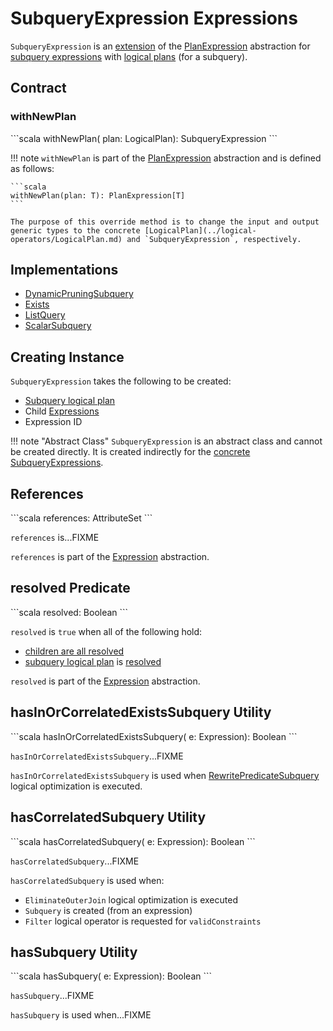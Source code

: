 # SubqueryExpression Expressions

`SubqueryExpression` is an [extension](#contract) of the [PlanExpression](PlanExpression.md) abstraction for [subquery expressions](#implementations) with [logical plans](#plan) (for a subquery).

## Contract

### withNewPlan

 <span id="withNewPlan">
```scala
withNewPlan(
  plan: LogicalPlan): SubqueryExpression
```

!!! note
    `withNewPlan` is part of the [PlanExpression](PlanExpression.md) abstraction and is defined as follows:
    
    ```scala
    withNewPlan(plan: T): PlanExpression[T]
    ```

    The purpose of this override method is to change the input and output generic types to the concrete [LogicalPlan](../logical-operators/LogicalPlan.md) and `SubqueryExpression`, respectively.

## Implementations

* [DynamicPruningSubquery](DynamicPruningSubquery.md)
* [Exists](Exists.md)
* [ListQuery](ListQuery.md)
* [ScalarSubquery](ScalarSubquery.md)

## Creating Instance

`SubqueryExpression` takes the following to be created:

* <span id="plan"> [Subquery logical plan](../logical-operators/LogicalPlan.md)
* <span id="children"> Child [Expressions](Expression.md)
* <span id="exprId"> Expression ID

!!! note "Abstract Class"
    `SubqueryExpression` is an abstract class and cannot be created directly. It is created indirectly for the [concrete SubqueryExpressions](#implementations).

## References

<span id="references">
```scala
references: AttributeSet
```

`references` is...FIXME

`references` is part of the [Expression](Expression.md#references) abstraction.

## resolved Predicate

<span id="resolved">
```scala
resolved: Boolean
```

`resolved` is `true` when all of the following hold:

* [children are all resolved](Expression.md#childrenResolved)
* [subquery logical plan](#plan) is [resolved](../logical-operators/LogicalPlan.md#resolved)

`resolved` is part of the [Expression](Expression.md#resolved) abstraction.

## hasInOrCorrelatedExistsSubquery Utility

<span id="hasInOrCorrelatedExistsSubquery">
```scala
hasInOrCorrelatedExistsSubquery(
  e: Expression): Boolean
```

`hasInOrCorrelatedExistsSubquery`...FIXME

`hasInOrCorrelatedExistsSubquery` is used when [RewritePredicateSubquery](../logical-optimizations/RewritePredicateSubquery.md) logical optimization is executed.

## hasCorrelatedSubquery Utility

<span id="hasCorrelatedSubquery">
```scala
hasCorrelatedSubquery(
  e: Expression): Boolean
```

`hasCorrelatedSubquery`...FIXME

`hasCorrelatedSubquery` is used when:

* `EliminateOuterJoin` logical optimization is executed
* `Subquery` is created (from an expression)
* `Filter` logical operator is requested for `validConstraints`

## hasSubquery Utility

<span id="hasSubquery">
```scala
hasSubquery(
  e: Expression): Boolean
```

`hasSubquery`...FIXME

`hasSubquery` is used when...FIXME
